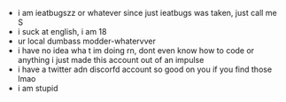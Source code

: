 - i am ieatbugszz or whatever since just ieatbugs was taken, just call me S 
- i suck at english, i am 18
- ur local dumbass modder-whatervver
- i have no idea wha t im doing rn, dont even know how to code or anything i just made this account out of an impulse
- i have a twitter adn discorfd account so good on you if you find those lmao
- i am stupid
